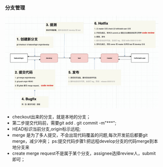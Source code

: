 ### 分支管理
![branch management](../image/branch-management.jpg)

- checkout出来的分支，就是本地的分支；
- 第二步提交代码前，需要git add . git commit -m"***";
- HEAD标识当前分支,origin标示远程;
- merge 是为了多人提交，不会出现代码覆盖的问题,每次开发前后都要git merge，减少冲突；
ps:提交代码步骤1:把远程develop分支的代码merge到本地分支来
- create merge request不是属于某个分支，assignee选择review人，submit即可；
